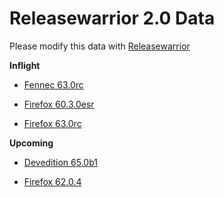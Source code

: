 

Releasewarrior 2.0 Data
=======================

Please modify this data with [Releasewarrior](https://github.com/mozilla-releng/releasewarrior-2.0)

**Inflight**

* [Fennec 63.0rc](/inflight/fennec/fennec-release-rc-63.0rc.md)

* [Firefox 60.3.0esr](/inflight/firefox/firefox-esr60-60.3.0esr.md)

* [Firefox 63.0rc](/inflight/firefox/firefox-release-rc-63.0rc.md)

**Upcoming**

* [Devedition 65.0b1](/upcoming/devedition/devedition-devedition-65.0b1.md)

* [Firefox 62.0.4](/upcoming/firefox/firefox-release-62.0.4.md)

